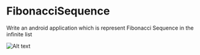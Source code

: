 # FibonacciSequence

Write an android application which is represent Fibonacci Sequence in the infinite list

 
![Alt text](https://cloud.githubusercontent.com/assets/5222190/12912499/014b729a-cf54-11e5-8b3c-19f979f043fb.png "")

